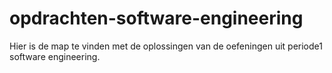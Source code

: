 # opdrachten-software-engineering
Hier is de map te vinden met de oplossingen van de oefeningen uit periode1 software engineering.
